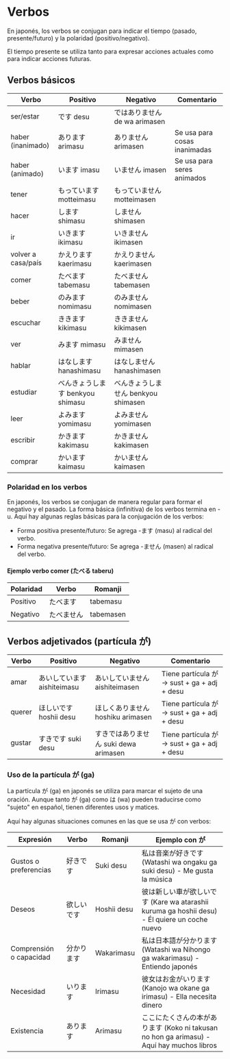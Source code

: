# Verbos

En japonés, los verbos se conjugan para indicar el tiempo (pasado, presente/futuro) y la polaridad (positivo/negativo).

El tiempo presente se utiliza tanto para expresar acciones actuales como para indicar acciones futuras.


## Verbos básicos

| Verbo | Positivo | Negativo | Comentario |
| - | - | - | - |
| ser/estar | です desu | ではありません de wa arimasen | |
| haber (inanimado) | あります arimasu | ありません arimasen | Se usa para cosas inanimadas |
| haber (animado) | います imasu | いません imasen | Se usa para seres animados |
| tener | もっています motteimasu | もっていません motteimasen | |
| hacer | します shimasu | しません shimasen | |
| ir | いきます ikimasu | いきません ikimasen | |
| volver a casa/país | かえります kaerimasu | かえりません kaerimasen | |
| comer | たべます tabemasu | たべません tabemasen | |
| beber | のみます nomimasu | のみません nomimasen | |
| escuchar | ききます kikimasu | ききません kikimasen | |
| ver | みます mimasu | みません mimasen | |
| hablar | はなします hanashimasu | はなしません hanashimasen | |
| estudiar | べんきょうします benkyou shimasu | べんきょうしません benkyou shimasen | |
| leer | よみます yomimasu | よみません yomimasen | |
| escribir | かきます kakimasu | かきません kakimasen | |
| comprar | かいます kaimasu | かいません kaimasen | |

### Polaridad en los verbos

En japonés, los verbos se conjugan de manera regular para formar el negativo y el pasado. La forma básica (infinitiva) de los verbos termina en -u. Aquí hay algunas reglas básicas para la conjugación de los verbos:

- Forma positiva presente/futuro: Se agrega -ます (masu) al radical del verbo.
- Forma negativa presente/futuro: Se agrega -ません (masen) al radical del verbo.

#### Ejemplo verbo comer (たべる taberu)

| Polaridad | Verbo | Romanji |
|-|-|-|
| Positivo | たべます | tabemasu |
| Negativo | たべません | tabemasen |


## Verbos adjetivados (partícula が)

| Verbo | Positivo | Negativo | Comentario |
| - | - | - | - |
| amar | あいしています aishiteimasu | あいしていません aishiteimasen | Tiene partícula が -> sust + ga + adj + desu |
| querer | ほしいです hoshii desu | ほしくありません hoshiku arimasen | Tiene partícula が -> sust + ga + adj + desu |
| gustar | すきです suki desu | すきではありません suki dewa arimasen | Tiene partícula が -> sust + ga + adj + desu |


### Uso de la partícula が (ga)
La partícula が (ga) en japonés se utiliza para marcar el sujeto de una oración. Aunque tanto が (ga) como は (wa) pueden traducirse como "sujeto" en español, tienen diferentes usos y matices.


Aquí hay algunas situaciones comunes en las que se usa が con verbos:

| Expresión | Verbo | Romanji | Ejemplo con が |
| - | - | - | - |
| Gustos o preferencias | 好きです | Suki desu | 私は音楽が好きです (Watashi wa ongaku ga suki desu) - Me gusta la música |
| Deseos | 欲しいです | Hoshii desu | 彼は新しい車が欲しいです (Kare wa atarashii kuruma ga hoshii desu) - Él quiere un coche nuevo |
| Comprensión o capacidad | 分かります | Wakarimasu | 私は日本語が分かります (Watashi wa Nihongo ga wakarimasu) - Entiendo japonés |
| Necesidad | いります | Irimasu | 彼女はお金がいります (Kanojo wa okane ga irimasu) - Ella necesita dinero |
| Existencia | あります | Arimasu | ここにたくさんの本があります (Koko ni takusan no hon ga arimasu) - Aquí hay muchos libros |






